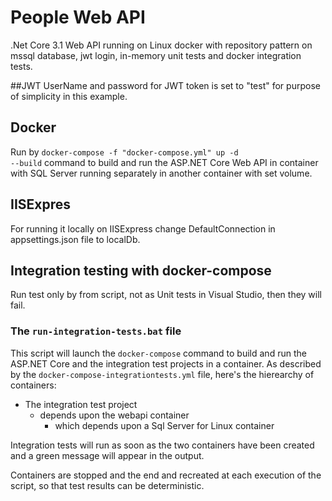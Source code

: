 # People Web API
.Net Core 3.1 Web API running on Linux docker with repository pattern on mssql database, jwt login, in-memory unit tests and docker integration tests.

##JWT
 UserName and password for JWT token is set to "test" for purpose of simplicity in this example.

## Docker
Run by <code>docker-compose -f "docker-compose.yml" up -d --build</code> command to build and run the ASP.NET Core Web API in container with SQL Server running separately in another container with set volume.

## IISExpres
For running it locally on IISExpress change DefaultConnection in appsettings.json file to localDb.

## Integration testing with docker-compose
Run test only by from script, not as Unit tests in Visual Studio, then they will fail.

 ### The `run-integration-tests.bat` file
 This script will launch the `docker-compose` command to build and run the ASP.NET Core and the integration test projects in a container. As described by the `docker-compose-integrationtests.yml` file, here's the hierearchy of containers:
 * The integration test project
   * depends upon the webapi container
     * which depends upon a Sql Server for Linux container


 Integration tests will run as soon as the two containers have been created and a green message will appear in the output.

 Containers are stopped and the end and recreated at each execution of the script, so that test results can be deterministic.
